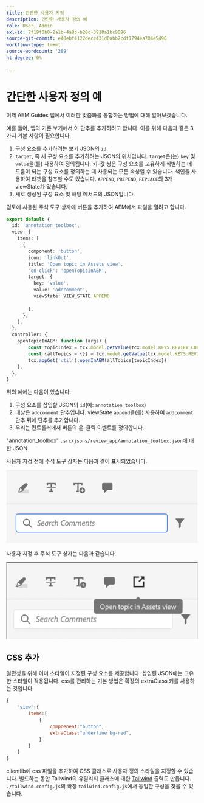 ```yaml
---
title: 간단한 사용자 지정
description: 간단한 사용자 정의 예
role: User, Admin
exl-id: 7f19f0b0-2a1b-4a8b-b28c-3918a1bc9096
source-git-commit: e40ebf4122decc431d0abb2cdf1794ea704e5496
workflow-type: tm+mt
source-wordcount: '289'
ht-degree: 0%

---
```


# 간단한 사용자 정의 예

이제 AEM Guides 앱에서 이러한 맞춤화를 통합하는 방법에 대해 알아보겠습니다.

예를 들어, 앱의 기존 보기에서 이 단추를 추가하려고 합니다.
이를 위해 다음과 같은 3가지 기본 사항이 필요합니다.

1. 구성 요소를 추가하려는 보기 JSON의 `id`.
2. `target`, 즉 새 구성 요소를 추가하려는 JSON의 위치입니다. `target`은(는) `key` 및 `value`을(를) 사용하여 정의됩니다. 키-값 쌍은 구성 요소를 고유하게 식별하는 데 도움이 되는 구성 요소를 정의하는 데 사용되는 모든 속성일 수 있습니다.
색인을 사용하여 타겟을 참조할 수도 있습니다.
`APPEND`, `PREPEND`, `REPLACE`의 3개 viewState가 있습니다.
3. 새로 생성된 구성 요소 및 해당 메서드의 JSON입니다.

검토에 사용된 주석 도구 상자에 버튼을 추가하여 AEM에서 파일을 열려고 합니다.

```typescript
export default {
  id: 'annotation_toolbox', 
  view: {
    items: [
      {
        component: 'button',
        icon: 'linkOut',
        title: 'Open topic in Assets view',
        'on-click': 'openTopicInAEM',
        target: {
          key: 'value',
          value: 'addcomment',
          viewState: VIEW_STATE.APPEND

        },
      },
    ],
  },
  controller: {
    openTopicInAEM: function (args) {
        const topicIndex = tcx.model.getValue(tcx.model.KEYS.REVIEW_CURR_TOPIC)
        const {allTopics = {}} = tcx.model.getValue(tcx.model.KEYS.REVIEW_DATA) || {}
        tcx.appGet('util').openInAEM(allTopics[topicIndex])
    },
  },
}
```

위의 예에는 다음이 있습니다.

1. 구성 요소를 삽입할 JSON의 `id`(예: `annotation_toolbox`)
2. 대상은 `addcomment` 단추입니다. viewState `append`을(를) 사용하여 `addcomment` 단추 뒤에 단추를 추가합니다.
3. 우리는 컨트롤러에서 버튼의 온-클릭 이벤트를 정의합니다.

&quot;annotation_toolbox&quot; `.src/jsons/review_app/annotation_toolbox.json`에 대한 JSON

사용자 지정 전에 주석 도구 상자는 다음과 같이 표시되었습니다.

![주석 도구 상자](imgs/annotation_toolbox.png "주석 도구 상자")

사용자 지정 후 주석 도구 상자는 다음과 같습니다.

![사용자 지정 주석 도구 상자](imgs/customised_annotation_toolbox.png "사용자 지정 주석 도구 상자")

## CSS 추가

일관성을 위해 이미 스타일이 지정된 구성 요소를 제공합니다. 삽입된 JSON에는 고유한 스타일이 적용됩니다.
css를 관리하는 기본 방법은 확장의 extraClass 키를 사용하는 것입니다.

```js
{    
    "view":{
        items:[
            {
                compoenent:"button",
                extraClass:"underline bg-red",
            }
        ]
    }
}
```

clientlib에 css 파일을 추가하여 CSS 클래스로 사용자 정의 스타일을 지정할 수 있습니다. 빌드하는 동안 Tailwind의 유틸리티 클래스에 대한 [Tailwind](https://tailwindcss.com/docs/utility-first) 출력도 만듭니다. `./tailwind.config.js`의 확장 `tailwind.config.js`에서 동일한 구성을 찾을 수 있습니다.
